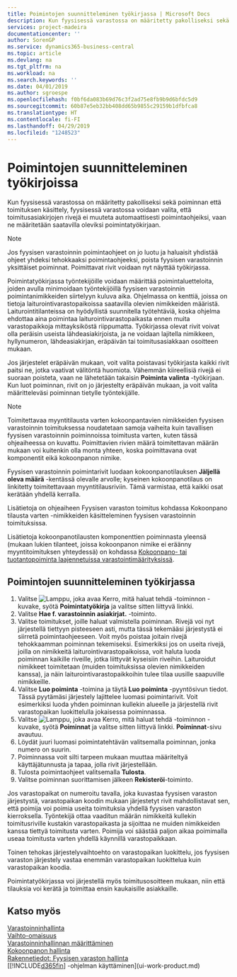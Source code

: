 ```yaml
---
title: Poimintojen suunnitteleminen työkirjassa | Microsoft Docs
description: Kun fyysisessä varastossa on määritetty pakolliseksi sekä poiminnan että toimituksen käsittely, fyysisessä varastossa voidaan valita, että toimitusasiakirjojen rivejä ei muuteta automaattisesti poimintaohjeiksi, vaan ne määritetään saatavilla oleviksi poimintatyökirjaan.
services: project-madeira
documentationcenter: ''
author: SorenGP
ms.service: dynamics365-business-central
ms.topic: article
ms.devlang: na
ms.tgt_pltfrm: na
ms.workload: na
ms.search.keywords: ''
ms.date: 04/01/2019
ms.author: sgroespe
ms.openlocfilehash: f0bf6da083b69d76c3f2ad75e8fb9b9d6bfdc5d9
ms.sourcegitcommit: 60b87e5eb32bb408dd65b9855c29159b1dfbfca8
ms.translationtype: HT
ms.contentlocale: fi-FI
ms.lasthandoff: 04/29/2019
ms.locfileid: "1248523"
---
```

# <a name="plan-picks-in-worksheets"></a>Poimintojen suunnitteleminen työkirjoissa
Kun fyysisessä varastossa on määritetty pakolliseksi sekä poiminnan että toimituksen käsittely, fyysisessä varastossa voidaan valita, että toimitusasiakirjojen rivejä ei muuteta automaattisesti poimintaohjeiksi, vaan ne määritetään saatavilla oleviksi poimintatyökirjaan.  

> [!NOTE]  
>  Jos fyysisen varastoinnin poimintaohjeet on jo luotu ja haluaisit yhdistää ohjeet yhdeksi tehokkaaksi poimintaohjeeksi, poista fyysisen varastoinnin yksittäiset poiminnat. Poimittavat rivit voidaan nyt näyttää työkirjassa.  

Poimintatyökirjassa työntekijöille voidaan määrittää poimintaluetteloita, joiden avulla minimoidaan työntekijöillä fyysisen varastoinnin poimintanimikkeiden siirtelyyn kuluva aika. Ohjelmassa on kenttiä, joissa on tietoja laiturointivarastopaikoissa saatavilla olevien nimikkeiden määristä. Laiturointitilanteissa on hyödyllistä suunnitella työtehtäviä, koska ohjelma ehdottaa aina poimintaa laiturointivarastopaikasta ennen muita varastopaikkoja mittayksiköstä riippumatta. Työkirjassa olevat rivit voivat olla peräisin useista lähdeasiakirjoista, ja ne voidaan lajitella nimikkeen, hyllynumeron, lähdeasiakirjan, eräpäivän tai toimitusasiakkaan osoitteen mukaan.  

Jos järjestelet eräpäivän mukaan, voit valita poistavasi työkirjasta kaikki rivit paitsi ne, jotka vaativat välitöntä huomiota. Vähemmän kiireellisiä rivejä ei suoraan poisteta, vaan ne lähetetään takaisin **Poiminta valinta** -työkirjaan. Kun luot poiminnan, rivit on jo järjestelty eräpäivän mukaan, ja voit valita määritteleväsi poiminnan tietylle työntekijälle.  

> [!NOTE]  
>  Toimitettavaa myyntitilausta varten kokoonpantavien nimikkeiden fyysisen varastoinnin toimituksessa noudatetaan samoja vaiheita kuin tavallisen fyysisen varastoinnin poiminnoissa toimitusta varten, kuten tässä ohjeaiheessa on kuvattu. Poimittavien rivien määrä toimitettavan määrän mukaan voi kuitenkin olla monta yhteen, koska poimittavana ovat komponentit eikä kokoonpanon nimike.  
>   
>  Fyysisen varastoinnin poimintarivit luodaan kokoonpanotilauksen **Jäljellä oleva määrä** -kentässä olevalle arvolle; kyseinen kokoonpanotilaus on linkitetty toimitettavaan myyntitilausriviin. Tämä varmistaa, että kaikki osat kerätään yhdellä kerralla.  
>   
>  Lisätietoja on ohjeaiheen Fyysisen varaston toimitus kohdassa Kokoonpano tilausta varten -nimikkeiden käsitteleminen fyysisen varastoinnin toimituksissa.  
>   
>  Lisätietoja kokoonpanotilausten komponenttien poiminnasta yleensä (mukaan lukien tilanteet, joissa kokoonpanon nimike ei eräänny myyntitoimituksen yhteydessä) on kohdassa [Kokoonpano- tai tuotantopoiminta laajennetuissa varastointimäärityksissä](warehouse-how-to-pick-for-internal-operations-in-advanced-warehousing.md).  

## <a name="to-plan-picks-in-the-worksheet"></a>Poimintojen suunnitteleminen työkirjassa  
1.  Valitse ![Lamppu, joka avaa Kerro, mitä haluat tehdä -toiminnon](media/ui-search/search_small.png "Kerro, mitä haluat tehdä") -kuvake, syötä **Poimintatyökirja** ja valitse sitten liittyvä linkki.  
2.  Valitse **Hae f. varastoinnin asiakirjat.** -toiminto.  
3.  Valitse toimitukset, joille haluat valmistella poiminnan. Rivejä voi nyt järjestellä tiettyyn pisteeseen asti, mutta tässä tekemääsi järjestystä ei siirretä poimintaohjeeseen. Voit myös poistaa joitain rivejä tehokkaamman poiminnan tekemiseksi. Esimerkiksi jos on useita rivejä, joilla on nimikkeitä laiturointivarastopaikoissa, voit haluta luoda poiminnan kaikille riveille, jotka liittyvät kyseisiin riveihin. Laituroidut nimikkeet toimitetaan (muiden toimituksissa olevien nimikkeiden kanssa), ja näin laiturointivarastopaikkoihin tulee tilaa uusille saapuville nimikkeille.  
4.  Valitse **Luo poiminta** -toimina ja täytä **Luo poiminta** -pyyntösivun tiedot. Tässä pyytämäsi järjestely lajittelee luomasi poimintarivit. Voit esimerkiksi luoda yhden poiminnan kullekin alueelle ja järjestellä rivit varastopaikan luokittelulla jokaisessa poiminnassa.  
5.  Valitse ![Lamppu, joka avaa Kerro, mitä haluat tehdä -toiminnon](media/ui-search/search_small.png "Kerro, mitä haluat tehdä") -kuvake, syötä **Poiminnat** ja valitse sitten liittyvä linkki. **Poiminnat**-sivu avautuu.  
6.  Löydät juuri luomasi poimintatehtävän valitsemalla poiminnan, jonka numero on suurin.  
7.  Poiminnassa voit silti tarpeen mukaan muuttaa määriteltyä käyttäjätunnusta ja tapaa, jolla rivit järjestellään.  
8.  Tulosta poimintaohjeet valitsemalla **Tulosta**.  
9. Valitse poiminnan suorittamisen jälkeen **Rekisteröi**-toiminto.  

Jos varastopaikat on numeroitu tavalla, joka kuvastaa fyysisen varaston järjestystä, varastopaikan koodin mukaan järjestetyt rivit mahdollistavat sen, että poimija voi poimia useita toimituksia yhdellä fyysisen varaston kierroksella. Työntekijä ottaa vaaditun määrän nimikkeitä kullekin toimitusriville kustakin varastopaikasta ja sijoittaa ne muiden nimikkeiden kanssa tiettyä toimitusta varten. Poimija voi säästää paljon aikaa poimimalla useaa toimitusta varten yhdellä käynnillä varastopaikkaan.  

Toinen tehokas järjestelyvaihtoehto on varastopaikan luokittelu, jos fyysisen varaston järjestely vastaa enemmän varastopaikan luokittelua kuin varastopaikan koodia.  

Poimintatyökirjassa voi järjestellä myös toimitusosoitteen mukaan, niin että tilauksia voi kerätä ja toimittaa ensin kaukaisille asiakkaille.  

## <a name="see-also"></a>Katso myös
[Varastoinninhallinta](warehouse-manage-warehouse.md)  
[Vaihto-omaisuus](inventory-manage-inventory.md)  
[Varastoinninhallinnan määrittäminen](warehouse-setup-warehouse.md)     
[Kokoonpanon hallinta](assembly-assemble-items.md)    
[Rakennetiedot: Fyysisen varaston hallinta](design-details-warehouse-management.md)  
[[!INCLUDE[d365fin](includes/d365fin_md.md)] -ohjelman käyttäminen](ui-work-product.md)
